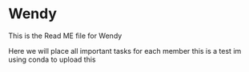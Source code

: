 # Wendy

This is the Read ME file for Wendy

Here we will place all important tasks for each member this is a test im using conda to upload this 
